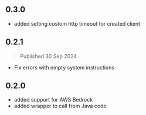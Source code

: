 ## 0.3.0
- added setting custom http timeout for created client

## 0.2.1
> Published 30 Sep 2024
- Fix errors with empty system instructions

## 0.2.0
- added support for AWS Bedrock
- added wrapper to call from Java code
